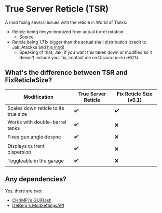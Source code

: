 # True Server Reticle (TSR)
A mod fixing several issues with the reticle in World of Tanks:
- Reticle being desynchronized from actual turret rotation
  - [Source](https://github.com/StranikS-Scan/WorldOfTanks-Decompiled/blob/1.19.1/source/res/scripts/client/vehiclegunrotator.py#L188)
- Reticle being 1.71x bigger than the actual shell distribution (credit to Jak_Atackka and [his mod](https://wgmods.net/6349))
  - Speaking of that, Jak, if you want this taken down or modified so it doesn't include your fix, contact me on Discord ``Archie#3274``

## What's the difference between TSR and FixReticleSize?
| Modification | True Server Reticle | Fix Reticle Size (v0.1)|
| - | - | - |
| Scales down reticle to its true size |:heavy_check_mark:|:heavy_check_mark:|
| Works with double-barrel tanks |:heavy_check_mark:|:x:|
| Fixes gun angle desync |:heavy_check_mark:|:x:|
| Displays current dispersion |:heavy_check_mark:|:x:|
| Toggleable in the garage |:heavy_check_mark:|:x:|

## Any dependencies?
Yes, there are two:
- [CH4MPi's GUIFlash](https://github.com/CH4MPi/GUIFlash)
- [IzeBerg's ModSettingsAPI](https://bitbucket.org/IzeBerg/modssettingsapi/src/master/)
